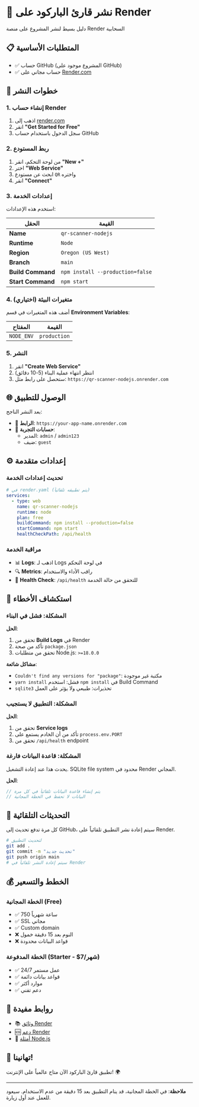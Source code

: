 # 🚀 نشر قارئ الباركود على Render

دليل بسيط لنشر المشروع على منصة Render السحابية

## 📋 المتطلبات الأساسية

- ✅ حساب GitHub (المشروع موجود على GitHub)
- ✅ حساب مجاني على [Render.com](https://render.com)

## 🚀 خطوات النشر

### 1. إنشاء حساب Render
1. اذهب إلى [render.com](https://render.com)
2. انقر **"Get Started for Free"**
3. سجل الدخول باستخدام حساب GitHub

### 2. ربط المستودع
1. من لوحة التحكم، انقر **"New +"**
2. اختر **"Web Service"**
3. ابحث عن مستودع `QR` واختره
4. انقر **"Connect"**

### 3. إعدادات الخدمة
استخدم هذه الإعدادات:

| الحقل | القيمة |
|-------|--------|
| **Name** | `qr-scanner-nodejs` |
| **Runtime** | `Node` |
| **Region** | `Oregon (US West)` |
| **Branch** | `main` |
| **Build Command** | `npm install --production=false` |
| **Start Command** | `npm start` |

### 4. متغيرات البيئة (اختياري)
أضف هذه المتغيرات في قسم **Environment Variables**:

| المفتاح | القيمة |
|---------|--------|
| `NODE_ENV` | `production` |

### 5. النشر
1. انقر **"Create Web Service"**
2. انتظر انتهاء عملية البناء (5-10 دقائق)
3. ستحصل على رابط مثل: `https://qr-scanner-nodejs.onrender.com`

## 🌐 الوصول للتطبيق

بعد النشر الناجح:
- 🔗 **الرابط**: `https://your-app-name.onrender.com`
- 👥 **حسابات التجربة**:
  - المدير: `admin` / `admin123`  
  - ضيف: `guest`

## ⚙️ إعدادات متقدمة

### تحديث إعدادات الخدمة
```yaml
# في render.yaml (يتم تطبيقه تلقائياً)
services:
  - type: web
    name: qr-scanner-nodejs
    runtime: node
    plan: free
    buildCommand: npm install --production=false
    startCommand: npm start
    healthCheckPath: /api/health
```

### مراقبة الخدمة
- 📊 **Logs**: اذهب لـ Logs في لوحة التحكم
- 🔍 **Metrics**: راقب الأداء والاستخدام
- 🚨 **Health Check**: `/api/health` للتحقق من حالة الخدمة

## 🐛 استكشاف الأخطاء

### المشكلة: فشل في البناء
**الحل**:
1. تحقق من **Build Logs** في Render
2. تأكد من صحة `package.json`
3. تحقق من متطلبات Node.js: `>=18.0.0`

**مشاكل شائعة**:
- `Couldn't find any versions for "package"`: مكتبة غير موجودة
- `yarn install` فشل: استخدم `npm install` في Build Command
- `sqlite3` تحذيرات: طبيعي ولا يؤثر على العمل

### المشكلة: التطبيق لا يستجيب
**الحل**:
1. تحقق من **Service logs**
2. تأكد من أن الخادم يستمع على `process.env.PORT`
3. تحقق من `/api/health` endpoint

### المشكلة: قاعدة البيانات فارغة
يحدث هذا عند إعادة التشغيل. SQLite file system محدود في Render المجاني.

**الحل**:
```javascript
// يتم إنشاء قاعدة البيانات تلقائياً في كل مرة
// البيانات لا تحفظ في الخطة المجانية
```

## 🔄 التحديثات التلقائية

كل مرة تدفع تحديث إلى GitHub، سيتم إعادة نشر التطبيق تلقائياً على Render.

```bash
# لتحديث التطبيق
git add .
git commit -m "تحديث جديد"
git push origin main
# سيتم إعادة النشر تلقائياً في Render
```

## 💰 الخطط والتسعير

### الخطة المجانية (Free)
- ✅ 750 ساعة شهرياً
- ✅ SSL مجاني
- ✅ Custom domain
- ❌ النوم بعد 15 دقيقة خمول
- ❌ قواعد البيانات محدودة

### الخطة المدفوعة (Starter - $7/شهر)
- ✅ 24/7 عمل مستمر
- ✅ قواعد بيانات دائمة
- ✅ موارد أكثر
- ✅ دعم تقني

## 🔗 روابط مفيدة

- 📚 [وثائق Render](https://render.com/docs)
- 🆘 [دعم Render](https://render.com/support)
- 📖 [أمثلة Node.js](https://github.com/render-examples/express-hello-world)

## 🎉 تهانينا!

تطبيق قارئ الباركود الآن متاح عالمياً على الإنترنت! 🌍

---

**ملاحظة**: في الخطة المجانية، قد ينام التطبيق بعد 15 دقيقة من عدم الاستخدام. سيعود للعمل عند أول زيارة. 